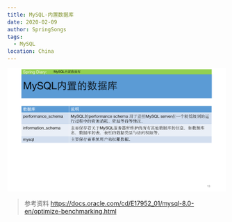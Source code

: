 ```yaml
---
title: MySQL-内置数据库
date: 2020-02-09
author: SpringSongs
tags: 
  - MySQL
location: China  
---
```



![SpringSongs：Chapter 3.1 MySQL Inner DataBases](/attachment/MySQL/Chapter_3/MySQL_Chapter_3_1_MySQL_Inner_DataBases.png)

>参考资料
https://docs.oracle.com/cd/E17952_01/mysql-8.0-en/optimize-benchmarking.html
